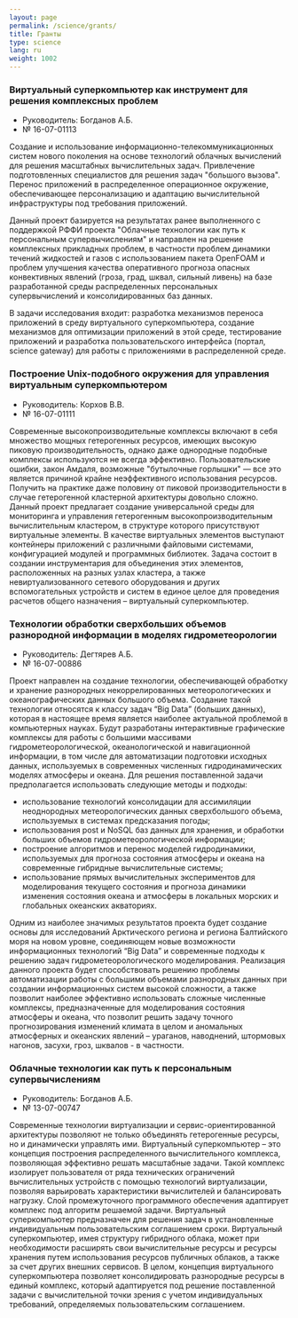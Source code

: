 ```yaml
---
layout: page
permalink: /science/grants/
title: Гранты
type: science
lang: ru
weight: 1002
---
```


### Виртуальный суперкомпьютер как инструмент для решения комплексных проблем

- Руководитель: Богданов А.Б.
- № 16-07-01113

Создание и использование информационно-телекоммуникационных систем
нового поколения на основе технологий облачных вычислений для решения
масштабных вычислительных задач. Привлечение подготовленных
специалистов для решения задач "большого вызова". Перенос приложений в
распределенное операционное окружение, обеспечивающее персонализацию и
адаптацию вычислительной инфраструктуры под требования приложений.

Данный проект базируется на результатах ранее выполненного с
поддержкой РФФИ проекта "Облачные технологии как путь к персональным
супервычислениям" и направлен на решение комплексных прикладных
проблем, в частности проблем динамики течений жидкостей и газов с
использованием пакета OpenFOAM и проблем улучшения качества
оперативного прогноза опасных конвективных явлений (гроза, град,
шквал, сильный ливень) на базе разработанной среды распределенных
персональных супервычислений и консолидированных баз данных.

В задачи исследования входит: разработка механизмов переноса
приложений в среду виртуального суперкомпьютера, создание механизмов
для оптимизации приложений в этой среде, тестирование приложений и
разработка пользовательского интерфейса (портал, science gateway) для
работы с приложениями в распределенной среде.

### Построение Unix-подобного окружения для управления виртуальным суперкомпьютером

- Руководитель: Корхов В.В.
- № 16-07-01111
	
Современные высокопроизводительные комплексы включают в себя множество мощных гетерогенных ресурсов, имеющих высокую пиковую производительность, однако даже однородные подобные комплексы используются не всегда эффективно. Пользовательские ошибки, закон Амдаля, возможные "бутылочные горлышки" — все это является причиной крайне неэффективного использования ресурсов. Получить на практике даже половину от пиковой производительности в случае гетерогенной кластерной архитектуры довольно сложно. Данный проект предлагает создание универсальной среды для мониторинга и управления гетерогенным высокопроизводительным вычислительным кластером, в структуре которого присутствуют виртуальные элементы. В качестве виртуальных элементов выступают контейнеры приложений с различными файловыми системами, конфигурацией модулей и программных библиотек. Задача состоит в создании инструментария для объединения этих элементов, расположенных на разных узлах кластера, а также невиртуализованного сетевого оборудования и других вспомогательных устройств и систем в единое целое для проведения расчетов общего назначения – виртуальный суперкомпьютер.

### Технологии обработки сверхбольших объемов разнородной информации в моделях гидрометеорологии

- Руководитель: Дегтярев А.Б.
- № 16-07-00886

Проект направлен на создание технологии, обеспечивающей обработку и хранение разнородных некоррелированных метеорологических и океанографических данных большого объема.
Создание такой технологии относятся к классу задач <q>Big Data</q> (больших данных), которая в настоящее время является наиболее актуальной проблемой в компьютерных науках. Будут разработаны интерактивные графические комплексы для работы с большими массивами гидрометеорологической, океанологической и навигационной информации, в том числе для автоматизации подготовки исходных данных, используемых в современных численных гидродинамических моделях атмосферы и океана.
Для решения поставленной задачи предполагается использовать следующие методы и подходы:

- использование технологий консолидации для ассимиляции неоднородных метеорологических данных сверхбольшого объема, используемых в системах предсказания погоды;
- использования post и NoSQL баз данных для хранения, и обработки больших объемов гидрометеорологической информации;
- построение алгоритмов и перенос моделей гидродинамики, используемых для прогноза состояния атмосферы и океана на современные гибридные вычислительные системы;
- использование прямых вычислительных экспериментов для моделирования текущего состояния и прогноза динамики изменения состояния океана и атмосферы в локальных морских и глобальных океанских акваториях.

Одним из наиболее значимых результатов проекта будет создание основы для исследований Арктического региона и региона Балтийского моря на новом уровне, соединяющем новые возможности информационных технологий <q>Big Data</q> и современные подходы к решению задач гидрометеорологического моделирования.
Реализация данного проекта будет способствовать решению проблемы автоматизации работы с большими объемами разнородных данных при создании информационных систем высокой сложности, а также позволит наиболее эффективно использовать сложные численные комплексы, предназначенные для моделирования состояния атмосферы и океана, что позволит решить задачу точного прогнозирования изменений климата в целом и аномальных атмосферных и океанских явлений – ураганов, наводнений, штормовых нагонов, засухи, гроз, шквалов - в частности.

### Облачные технологии как путь к персональным супервычислениям

- Руководитель: Богданов А.Б.
- № 13-07-00747

Современные технологии виртуализации и сервис-ориентированной архитектуры позволяют не только объединять гетерогенные ресурсы, но и динамически управлять ими. Виртуальный суперкомпьютер – это концепция построения распределенного вычислительного комплекса, позволяющая эффективно решать масштабные задачи. Такой комплекс изолирует пользователя от ряда технических ограничений вычислительных устройств с помощью технологий виртуализации, позволяя варьировать характеристики вычислителей и балансировать нагрузку. Слой промежуточного программного обеспечения адаптирует комплекс под алгоритм решаемой задачи. Виртуальный суперкомпьютер предназначен для решения задач в установленные индивидуальным пользовательским соглашением сроки. Виртуальный суперкомпьютер, имея структуру гибридного облака, может при необходимости расширять свои вычислительные ресурсы и ресурсы хранения путем использования ресурсов публичных облаков, а также за счет других внешних сервисов. В целом, концепция виртуального суперкомпьютера позволяет консолидировать разнородные ресурсы в единый комплекс, который адаптируется под решение поставленной задачи с вычислительной точки зрения с учетом индивидуальных требований, определяемых пользовательским соглашением.
